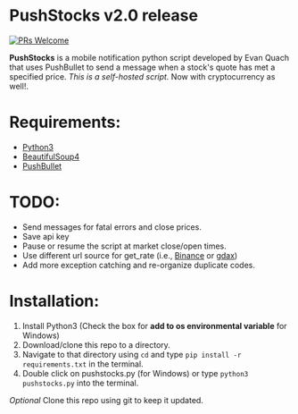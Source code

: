 # PushStocks v2.0 release

[![PRs Welcome](https://img.shields.io/badge/PRs-welcome-brightgreen.svg?style=flat-square)](http://makeapullrequest.com)

**PushStocks** is a mobile notification python script developed by Evan Quach that uses PushBullet to send a message when a stock's quote has met a specified price. *This is a self-hosted script.* Now with cryptocurrency as well!.

# Requirements:
* [Python3](https://www.python.org)
* [BeautifulSoup4](https://www.crummy.com/software/BeautifulSoup/)
* [PushBullet](https://www.pushbullet.com)

# TODO:
* Send messages for fatal errors and close prices.
* Save api key
* Pause or resume the script at market close/open times.
* Use different url source for get_rate (i.e., [Binance](https://www.binance.com/tradeDetail.html?symbol=XLM_BTC) or [gdax](https://www.gdax.com/trade/BTC-USD))
* Add more exception catching and re-organize duplicate codes.

# Installation:
1) Install Python3 (Check the box for **add to os environmental variable** for Windows)
2) Download/clone this repo to a directory.
3) Navigate to that directory using `cd` and type `pip install -r requirements.txt` in the terminal.
4) Double click on pushstocks.py (for Windows) or type `python3 pushstocks.py` into the terminal.

*Optional* Clone this repo using git to keep it updated.
